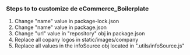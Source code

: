 ### Steps to to customize de eCommerce_Boilerplate

1) Change "name" value in package-lock.json
2) Change "name" value in package.json
3) Change "url" value in "repository" obj in package.json
4) Replace all copany logos in static/images/company
5) Replace all values in the infoSource obj located in ".utils/infoSource.js"
